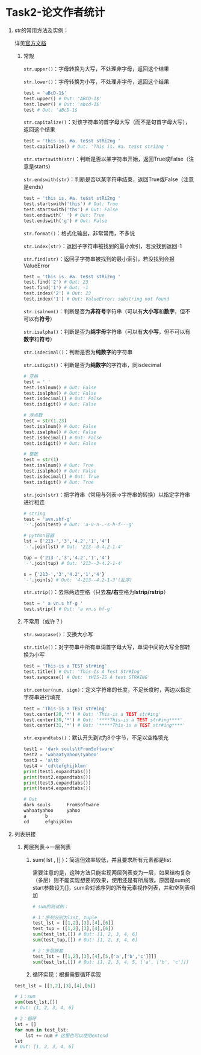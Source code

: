 # Task2-论文作者统计

1. str的常用方法及实例：

    详见[官方文档](https://docs.python.org/zh-cn/3/library/stdtypes.html#string-methods)

    1. 常规

        `str.upper()`：字母转换为大写，不处理非字母，返回这个结果

        `str.lower()`：字母转换为小写，不处理非字母，返回这个结果

        ```python
        test = 'aBcD-1$'
        test.upper() # Out: 'ABCD-1$'
        test.lower() # Out: 'abcd-1$'
        test # Out: 'aBcD-1$
        ```

        `str.capitalize()`：对该字符串的首字母大写（而不是句首字母大写），返回这个结果

        ```python
        test = 'this is. #a. te$st stRi2ng '
        test.capitalize() # Out: 'This is. #a. te$st stri2ng '
        ```

        `str.startswith(str)`：判断是否以某字符串开始，返回True或False（注意是starts）

        `str.endswith(str)`：判断是否以某字符串结束，返回True或False（注意是ends）

        ```python
        test = 'this is. #a. te$st stRi2ng '
        test.startswith('this') # Out: True
        test.startswith('ths') # Out: False
        test.endswith(' ') # Out: True
        test.endswith('g') # Out: False
        ```

        `str.format()`：格式化输出，非常常用，不多说

        `str.index(str)`：返回子字符串被找到的最小索引，若没找到返回-1

        `str.find(str)`：返回子字符串被找到的最小索引，若没找到会报ValueError

        ```python
        test = 'this is. #a. te$st stRi2ng '
        test.find('2') # Out: 23
        test.find('1') # Out: -1
        test.index('2') # Out: 23
        test.index('1') # Out: ValueError: substring not found
        ```

        `str.isalnum()`：判断是否为**非符号**字符串（可以有**大小写**和**数字**，但不可以有**符号**）

        `str.isalpha()`：判断是否为**纯字母**字符串（可以有**大小写**，但不可以有**数字**和**符号**）

        `str.isdecimal()`：判断是否为**纯数字**的字符串

        `str.isdigit()`：判断是否为**纯数字**的字符串，同isdecimal

        ```python
        # 空格
        test = ' '
        test.isalnum() # Out: False
        test.isalpha() # Out: False
        test.isdecimal() # Out: False
        test.isdigit() # Out: False

        # 浮点数
        test = str(1.23)
        test.isalnum() # Out: False
        test.isalpha() # Out: False
        test.isdecimal() # Out: False
        test.isdigit() # Out: False

        # 整数
        test = str(1)
        test.isalnum() # Out: True
        test.isalpha() # Out: False
        test.isdecimal() # Out: True
        test.isdigit() # Out: True
        ```

        `str.join(str)`：把字符串（常用与列表→字符串的转换）以指定字符串进行相连

        ```python
        # string
        test = 'avn.shf-g'
        '-'.join(test) # Out: 'a-v-n-.-s-h-f---g'

        # python容器
        lst = ['213-','3','4.2','1','4']
        '-'.join(lst) # Out: '213--3-4.2-1-4'

        tup = ('213-','3','4.2','1','4')
        '-'.join(tup) # Out: '213--3-4.2-1-4'

        s = {'213-','3','4.2','1','4'}
        '-'.join(s) # Out: '4-213--4.2-1-3'(乱序)
        ```

        `str.strip()`：去除两边空格（只去**左/右**空格为**lstrip/rstrip**）

        ```python
        test = ' a vn.s hf-g '
        test.strip() # Out: 'a vn.s hf-g'
        ```

    2. 不常用（或许？）

        `str.swapcase()`：交换大小写

        `str.title()`：对字符串中所有单词首字母大写，单词中间的大写全部转换为小写

        ```python
        test = 'This-is a TEST str#ing'
        test.title() # Out: 'This-Is A Test Str#Ing'
        test.swapcase() # Out: 'tHIS-IS A test STR#ING'
        ```

        `str.center(num, sign)`：定义字符串的长度，不足长度时，两边以指定字符串进行填充

        ```python
        test = 'This-is a TEST str#ing'
        test.center(20,'*') # Out: 'This-is a TEST str#ing'
        test.center(30,'*') # Out: '****This-is a TEST str#ing****'
        test.center(31,'*') # Out: '*****This-is a TEST str#ing****'
        ```

        `str.expandtabs()`：默认开头到\t为8个字节，不足以空格填充

        ```python
        test1 = 'dark souls\tFromSoftware'
        test2 = 'wahaatyahoo\tyahoo'
        test3 = 'a\tb'
        test4 = 'cd\tefghijklmn'
        print(test1.expandtabs())
        print(test2.expandtabs())
        print(test3.expandtabs())
        print(test4.expandtabs())

        # Out
        dark souls      FromSoftware
        wahaatyahoo     yahoo
        a       b
        cd      efghijklmn
        ```

2. 列表拼接
    1. 两层列表→一层列表
        1. sum( lst , [] )：简洁但效率较低，并且要求所有元素都是list

            需要注意的是，这种方法只能实现两层列表变为一层，如果结构复杂（多层）则不能实现想要的效果，使用还是有所局限。原因是sum的start参数设为[]，sum会对该序列的所有元素视作列表，并和空列表相加

            ```python
            # sum的测试例：

            # 1：序列分别为list, tuple
            test_lst = [[1,2],[3],[4],[6]]
            test_tup = ([1,2],[3],[4],[6])
            sum(test_lst,[]) # Out: [1, 2, 3, 4, 6]
            sum(test_tup,[]) # Out: [1, 2, 3, 4, 6]

            # 2：多层嵌套
            test_lst = [[1,2],[3],[4],[5,['a',['b','c']]]]
            sum(test_lst,[]) # Out: [1, 2, 3, 4, 5, ['a', ['b', 'c']]]
            ```

        2. 循环实现：根据需要循环实现

    ```python
    test_lst = [[1,2],[3],[4],[6]]

    # 1：sum
    sum(test_lst,[]) 
    # Out: [1, 2, 3, 4, 6]

    # 2：循环
    lst = []
    for num in test_lst:
        lst += num # 这里也可以使用extend
    lst 
    # Out: [1, 2, 3, 4, 6]
    ```
